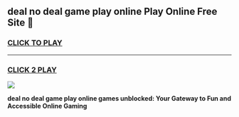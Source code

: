 
## deal no deal game play online Play Online Free Site 👋
<h3>
<a href="https://download.freeplayer.one?title=deal_no_deal_game_play_online&ref=21F">CLICK TO PLAY</a></h3>
<hr>

<h3>
<a href="https://download.freeplayer.one?title=deal_no_deal_game_play_online&ref=21F">CLICK 2 PLAY</a>
  
</h3>

<a href="https://download.freeplayer.one?title=deal_no_deal_game_play_online&ref=21F"><img src="https://cdnb.artstation.com/p/assets/images/images/032/539/853/original/anto-thomas-button-gif.gif"></a>


**deal no deal game play online games unblocked: Your Gateway to Fun and Accessible Online Gaming**
